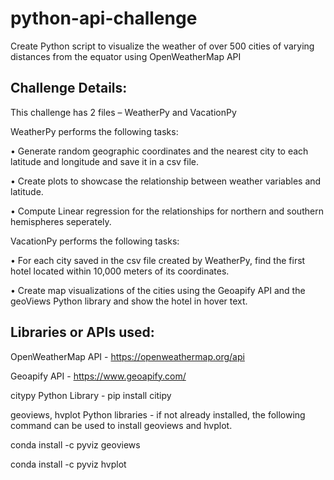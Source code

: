 # python-api-challenge
Create Python script to visualize the weather of over 500 cities of varying distances from the equator using OpenWeatherMap API

Challenge Details:
--------------------
This challenge has 2 files – WeatherPy and VacationPy

WeatherPy performs the following tasks:

•	Generate random geographic coordinates and the nearest city to each latitude and longitude and save it in a csv file.

•	Create plots to showcase the relationship between weather variables and latitude. 

•	Compute Linear regression for the relationships for northern and southern hemispheres seperately.

VacationPy performs the following tasks:

•	For each city saved in the csv file created by WeatherPy, find the first hotel located within 10,000 meters of its coordinates.

•	Create map visualizations of the cities using the Geoapify API and the geoViews Python library and show the hotel in hover text.

Libraries or APIs used:
--------------------------
OpenWeatherMap API - https://openweathermap.org/api 

Geoapify API - https://www.geoapify.com/

citypy Python Library - pip install citipy

geoviews, hvplot Python libraries - if not already installed, the following command can be used to install geoviews and hvplot.

conda install -c pyviz geoviews

conda install -c pyviz hvplot

